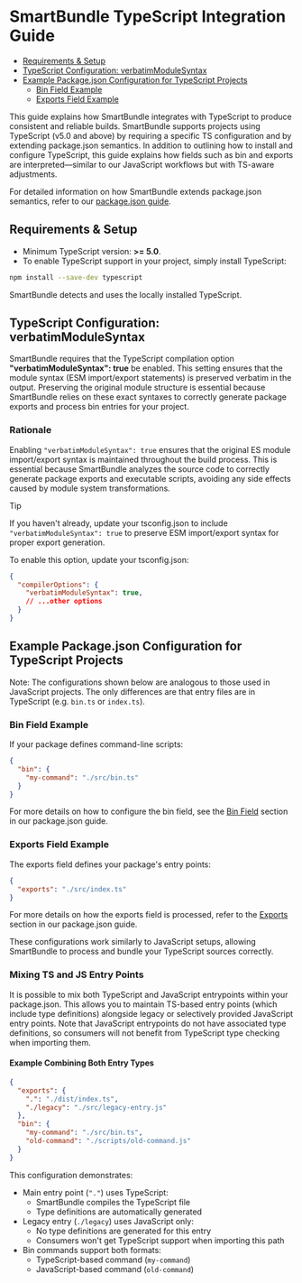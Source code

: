 # SmartBundle TypeScript Integration Guide


<!-- Table of Contents -->
- [Requirements & Setup](#requirements--setup)
- [TypeScript Configuration: verbatimModuleSyntax](#typescript-configuration-verbatimmodulesyntax)
- [Example Package.json Configuration for TypeScript Projects](#example-packagejson-configuration-for-typescript-projects)
  - [Bin Field Example](#bin-field-example)
  - [Exports Field Example](#exports-field-example)


This guide explains how SmartBundle integrates with TypeScript to produce consistent and reliable builds. SmartBundle supports projects using TypeScript (v5.0 and above) by requiring a specific TS configuration and by extending package.json semantics. In addition to outlining how to install and configure TypeScript, this guide explains how fields such as bin and exports are interpreted—similar to our JavaScript workflows but with TS-aware adjustments.

For detailed information on how SmartBundle extends package.json semantics, refer to our [package.json guide](./package-json.md).


## Requirements & Setup

- Minimum TypeScript version: **>= 5.0**.  
- To enable TypeScript support in your project, simply install TypeScript:

```bash
npm install --save-dev typescript
```

SmartBundle detects and uses the locally installed TypeScript.

## TypeScript Configuration: verbatimModuleSyntax

SmartBundle requires that the TypeScript compilation option **"verbatimModuleSyntax": true** be enabled. This setting ensures that the module syntax (ESM import/export statements) is preserved verbatim in the output. Preserving the original module structure is essential because SmartBundle relies on these exact syntaxes to correctly generate package exports and process bin entries for your project.

### Rationale

Enabling `"verbatimModuleSyntax": true` ensures that the original ES module import/export syntax is maintained throughout the build process. This is essential because SmartBundle analyzes the source code to correctly generate package exports and executable scripts, avoiding any side effects caused by module system transformations.

> [!TIP]  
> If you haven't already, update your tsconfig.json to include `"verbatimModuleSyntax": true` to preserve ESM import/export syntax for proper export generation.  

To enable this option, update your tsconfig.json:

```json
{
  "compilerOptions": {
    "verbatimModuleSyntax": true,
    // ...other options
  }
}
```

## Example Package.json Configuration for TypeScript Projects

Note: The configurations shown below are analogous to those used in JavaScript projects. The only differences are that entry files are in TypeScript (e.g. `bin.ts` or `index.ts`).

### Bin Field Example

If your package defines command-line scripts:

```json
{
  "bin": {
    "my-command": "./src/bin.ts"
  }
}
```

For more details on how to configure the bin field, see the [Bin Field](./package-json.md#bin-field) section in our package.json guide.

### Exports Field Example

The exports field defines your package's entry points:

```json
{
  "exports": "./src/index.ts"
}
```

For more details on how the exports field is processed, refer to the [Exports](./package-json.md#exports) section in our package.json guide.

These configurations work similarly to JavaScript setups, allowing SmartBundle to process and bundle your TypeScript sources correctly.

### Mixing TS and JS Entry Points

It is possible to mix both TypeScript and JavaScript entrypoints within your package.json. This allows you to maintain TS-based entry points (which include type definitions) alongside legacy or selectively provided JavaScript entry points. Note that JavaScript entrypoints do not have associated type definitions, so consumers will not benefit from TypeScript type checking when importing them.

#### Example Combining Both Entry Types

```json
{
  "exports": {
    ".": "./dist/index.ts",
    "./legacy": "./src/legacy-entry.js"
  },
  "bin": {
    "my-command": "./src/bin.ts",
    "old-command": "./scripts/old-command.js"
  }
}
```

This configuration demonstrates:
- Main entry point (`"."`) uses TypeScript:
  - SmartBundle compiles the TypeScript file
  - Type definitions are automatically generated
- Legacy entry (`./legacy`) uses JavaScript only:
  - No type definitions are generated for this entry
  - Consumers won't get TypeScript support when importing this path
- Bin commands support both formats:
  - TypeScript-based command (`my-command`)
  - JavaScript-based command (`old-command`)
